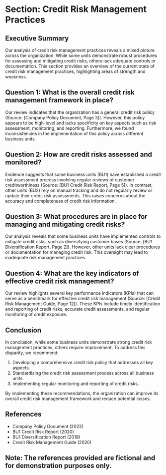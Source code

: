# Section: Credit Risk Management Practices

## Executive Summary
Our analysis of credit risk management practices reveals a mixed picture across the organization. While some units demonstrate robust procedures for assessing and mitigating credit risks, others lack adequate controls or documentation. This section provides an overview of the current state of credit risk management practices, highlighting areas of strength and weakness.

## Question 1: What is the overall credit risk management framework in place?

Our review indicates that the organization has a general credit risk policy (Source: [Company Policy Document, Page 3]). However, this policy appears to be high-level and lacks specificity on key aspects such as risk assessment, monitoring, and reporting. Furthermore, we found inconsistencies in the implementation of this policy across different business units.

## Question 2: How are credit risks assessed and monitored?

Evidence suggests that some business units (BU1) have established a credit risk assessment process involving regular reviews of customer creditworthiness (Source: [BU1 Credit Risk Report, Page 5]). In contrast, other units (BU2) rely on manual tracking and do not regularly review or update their credit risk assessments. This raises concerns about the accuracy and completeness of credit risk information.

## Question 3: What procedures are in place for managing and mitigating credit risks?

Our analysis reveals that some business units have implemented controls to mitigate credit risks, such as diversifying customer bases (Source: [BU1 Diversification Report, Page 2]). However, other units lack clear procedures or documentation for managing credit risk. This oversight may lead to inadequate risk management practices.

## Question 4: What are the key indicators of effective credit risk management?

Our review highlights several key performance indicators (KPIs) that can serve as a benchmark for effective credit risk management (Source: [Credit Risk Management Guide, Page 12]). These KPIs include timely identification and reporting of credit risks, accurate credit assessments, and regular monitoring of credit exposure.

## Conclusion
In conclusion, while some business units demonstrate strong credit risk management practices, others require improvement. To address this disparity, we recommend:

1. Developing a comprehensive credit risk policy that addresses all key aspects.
2. Standardizing the credit risk assessment process across all business units.
3. Implementing regular monitoring and reporting of credit risks.

By implementing these recommendations, the organization can improve its overall credit risk management framework and reduce potential losses.

## References

* Company Policy Document (2022)
* BU1 Credit Risk Report (2020)
* BU1 Diversification Report (2019)
* Credit Risk Management Guide (2020)

Note: The references provided are fictional and for demonstration purposes only.
---

<a id="esg_targets"></a>

